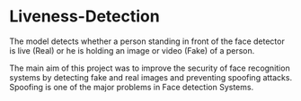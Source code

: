 # Liveness-Detection
The model detects whether a person standing in front of the face detector is live (Real) or he is holding an image or video (Fake) of a person.

The main aim of this project was to improve the security of face recognition systems by detecting fake and real images and preventing spoofing attacks.
Spoofing is one of the major problems in Face detection Systems.
